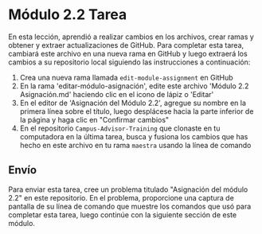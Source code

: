 # Módulo 2.2 Tarea

En esta lección, aprendió a realizar cambios en los archivos, crear ramas y obtener y extraer actualizaciones de GitHub. Para completar esta tarea, cambiará este archivo en una nueva rama en GitHub y luego extraerá los cambios a su repositorio local siguiendo las instrucciones a continuación:

1. Crea una nueva rama llamada `edit-module-assignment` en GitHub
2. En la rama 'editar-módulo-asignación', edite este archivo 'Módulo 2.2 Asignación.md' haciendo clic en el icono de lápiz o 'Editar'
3. En el editor de 'Asignación del Módulo 2.2', agregue su nombre en la primera línea sobre el título, luego desplácese hacia la parte inferior de la página y haga clic en "Confirmar cambios"
4. En el repositorio `Campus-Advisor-Training` que clonaste en tu computadora en la última tarea, busca y fusiona los cambios que has hecho en este archivo en tu rama `maestra` usando la línea de comando


## Envío
Para enviar esta tarea, cree un problema titulado "Asignación del módulo 2.2" en este repositorio. En el problema, proporcione una captura de pantalla de su línea de comando que muestre los comandos que usó para completar esta tarea, luego continúe con la siguiente sección de este módulo.

